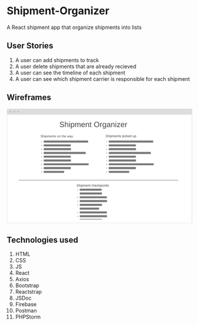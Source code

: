 # Shipment-Organizer
A React shipment app that organize shipments into lists 

## User Stories
1. A user can add shipments to track 
2. A user delete shipments that are already recieved 
3. A user can see the timeline of each shipment 
4. A user can see which shipment carrier is responsible for each shipment 

## Wireframes 
![wireframe](wireframe.png)

## Technologies used 
1. HTML 
2. CSS
3. JS 
4. React 
5. Axios 
6. Bootstrap 
7. Reactstrap
8. JSDoc
9. Firebase
10. Postman 
11. PHPStorm 
